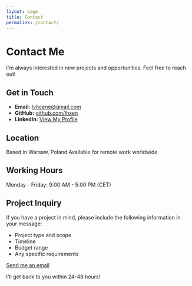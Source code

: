 ```yaml
---
layout: page
title: Contact
permalink: /contact/
---
```


# Contact Me

I'm always interested in new projects and opportunities. Feel free to reach out!

## Get in Touch

<div class="contact-list">
  <ul>
    <li>
      <strong>Email:</strong> <a href="mailto:lvhcene@gmail.com">lvhcene@gmail.com</a>
    </li>
    <li>
      <strong>GitHub:</strong> <a href="https://github.com/lhxen" target="_blank">github.com/lhxen</a>
    </li>
    <li>
      <strong>LinkedIn:</strong> <a href="https://github.com/lhxen" target="_blank">View My Profile</a>
    </li>
  </ul>
</div>

## Location

Based in Warsaw, Poland
Available for remote work worldwide

## Working Hours

Monday - Friday: 9:00 AM - 5:00 PM (CET)

## Project Inquiry

If you have a project in mind, please include the following information in your message:
- Project type and scope
- Timeline
- Budget range
- Any specific requirements

<a href="mailto:lvhcene@gmail.com" class="button">Send me an email</a>

I'll get back to you within 24-48 hours! 